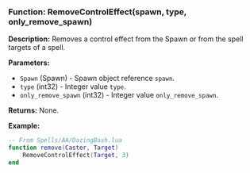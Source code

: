 ### Function: RemoveControlEffect(spawn, type, only_remove_spawn)

**Description:**
Removes a control effect from the Spawn or from the spell targets of a spell.

**Parameters:**
- `Spawn` (Spawn) - Spawn object reference `spawn`.
- `type` (int32) - Integer value `type`.
- `only_remove_spawn` (int32) - Integer value `only_remove_spawn`.

**Returns:** None.

**Example:**

```lua
-- From Spells/AA/DazingBash.lua
function remove(Caster, Target)
	RemoveControlEffect(Target, 3)
end
```
